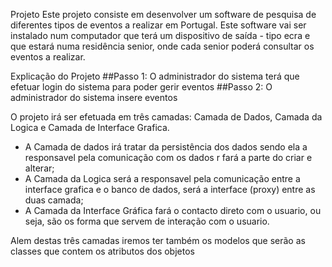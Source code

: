 
Projeto
Este projeto consiste em desenvolver um software de pesquisa de diferentes tipos de eventos a realizar em Portugal.
Este software vai ser instalado num computador que terá um dispositivo de saída - tipo ecra e que estará numa residência senior,
onde cada senior poderá consultar os eventos a realizar.

Explicação do Projeto
##Passo 1: O administrador do sistema terá que efetuar login do sistema para poder gerir eventos
##Passo 2: O administrador do sistema insere eventos

O projeto irá ser efetuada em três camadas: Camada de Dados, Camada da Logica e Camada de Interface Grafica.
  - A Camada de dados irá tratar da persistência dos dados sendo ela a responsavel pela comunicação com os dados r fará a parte do criar e     alterar;
  - A Camada da Logica será a responsavel pela comunicação entre a interface grafica e o banco de dados, será a interface (proxy) entre as    duas camada;
  - A Camada da Interface Gráfica fará o contacto direto com o usuario, ou seja, são os forma que servem de interação com o usuario.
  
 Alem destas três camadas iremos ter também os modelos que serão as classes que contem os atributos dos objetos

